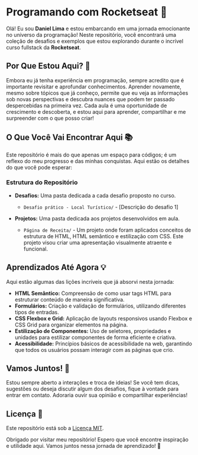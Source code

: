 # Programando com Rocketseat 🚀

Olá! Eu sou **Daniel Lima** e estou embarcando em uma jornada emocionante no universo da programação! Neste repositório, você encontrará uma coleção de desafios e exemplos que estou explorando durante o incrível curso fullstack da **Rocketseat**.

## Por Que Estou Aqui? 🌟

Embora eu já tenha experiência em programação, sempre acredito que é importante revisitar e aprofundar conhecimentos. Aprender novamente, mesmo sobre tópicos que já conheço, permite que eu veja as informações sob novas perspectivas e descubra nuances que podem ter passado despercebidas na primeira vez. Cada aula é uma oportunidade de crescimento e descoberta, e estou aqui para aprender, compartilhar e me surpreender com o que posso criar!

## O Que Você Vai Encontrar Aqui 📚

Este repositório é mais do que apenas um espaço para códigos; é um reflexo do meu progresso e das minhas conquistas. Aqui estão os detalhes do que você pode esperar:

### Estrutura do Repositório

- **Desafios:** Uma pasta dedicada a cada desafio proposto no curso.
  - `Desafio prático - Local Turístico/` - [Descrição do desafio 1]
 
  
- **Projetos:** Uma pasta dedicada aos projetos desenvolvidos em aula.
  - `Página de Receita/` - Um projeto onde foram aplicados conceitos de estrutura de HTML, HTML semântico e estilização com CSS. Este projeto visou criar uma apresentação visualmente atraente e funcional.

## Aprendizados Até Agora 💡

Aqui estão algumas das lições incríveis que já absorvi nesta jornada:
- **HTML Semântico:** Compreensão de como usar tags HTML para estruturar conteúdo de maneira significativa.
- **Formulários:** Criação e validação de formulários, utilizando diferentes tipos de entradas.
- **CSS Flexbox e Grid:** Aplicação de layouts responsivos usando Flexbox e CSS Grid para organizar elementos na página.
- **Estilização de Componentes:** Uso de seletores, propriedades e unidades para estilizar componentes de forma eficiente e criativa.
- **Acessibilidade:** Princípios básicos de acessibilidade na web, garantindo que todos os usuários possam interagir com as páginas que crio.

## Vamos Juntos! 🤝

Estou sempre aberto a interações e troca de ideias! Se você tem dicas, sugestões ou deseja discutir algum dos desafios, fique à vontade para entrar em contato. Adoraria ouvir sua opinião e compartilhar experiências!

## Licença 📜

Este repositório está sob a [Licença MIT](LICENSE).

Obrigado por visitar meu repositório! Espero que você encontre inspiração e utilidade aqui. Vamos juntos nessa jornada de aprendizado! 🚀
